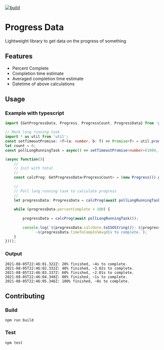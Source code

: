 [![build](https://github.com/andrew-surratt/progress-data/actions/workflows/main.yml/badge.svg)](https://github.com/andrew-surratt/progress-data/actions/workflows/main.yml)

# Progress Data
Lightweight library to get data on the progress of something

## Features

* Percent Complete
* Completion time estimate
* Averaged completion time estimate
* Datetime of above calculations

## Usage

### Example with typescript

```typescript
import {GetProgressData, Progress, ProgressCount, ProgressData} from 'progress-data';

// Mock long running task
import * as util from 'util';
const setTimeoutPromise: <T>(a: number, b: T) => Promise<T> = util.promisify(setTimeout);
let count = 0;
const pollLongRunningTask = async() => setTimeoutPromise<number>(1000, count++);

(async function(){
    //
    // Init with total
    //
    const calcProg: GetProgressData<ProgressCount> = (new Progress()).getProgress(5);
    
    //
    // Poll long running task to calculate progress
    //
    let progressData: ProgressData = calcProg(await pollLongRunningTask());
    
    while (progressData.percentComplete < 100) {
        
        progressData = calcProg(await pollLongRunningTask());
        
        console.log(`${progressData.calcDate.toISOString()}: ${progressData.percentComplete}% finished,` +
            ` ~${progressData.timeToCompInSAvgd}s to complete.`);
    }
})();
```

### Output

```
2021-08-05T22:46:01.322Z: 20% finished, ~4s to complete.
2021-08-05T22:46:02.332Z: 40% finished, ~3.02s to complete.
2021-08-05T22:46:03.337Z: 60% finished, ~2.01s to complete.
2021-08-05T22:46:04.340Z: 80% finished, ~1s to complete.
2021-08-05T22:46:05.346Z: 100% finished, ~0s to complete.
```

## Contributing

### Build
`npm run build`

### Test
`npm test`

